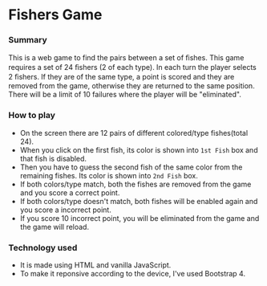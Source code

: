 
# Fishers Game

### Summary

This is a web game to find the pairs between a set of ﬁshes. This game requires a set of 24 ﬁshers (2 of each type). In each turn the player selects 2 ﬁshers. If they are of the same type, a point is scored and they are removed from the game, otherwise they are returned to the same position. There will be a limit of 10 failures where the player will be "eliminated".


### How to play

- On the screen there are 12 pairs of different colored/type fishes(total 24).
- When you click on the first fish, its color is shown into ```1st Fish``` box and that fish is disabled.
- Then you have to guess the second fish of the same color from the remaining fishes. Its color is shown into ```2nd Fish``` box.
- If both colors/type match, both the fishes are removed from the game and you score a correct point.
- If both colors/type doesn't match, both fishes will be enabled again and you score a incorrect point.
- If you score 10 incorrect point, you will be eliminated from the game and the game will reload. 

### Technology used

- It is made using HTML and vanilla JavaScript.
- To make it reponsive according to the device, I've used Bootstrap 4.